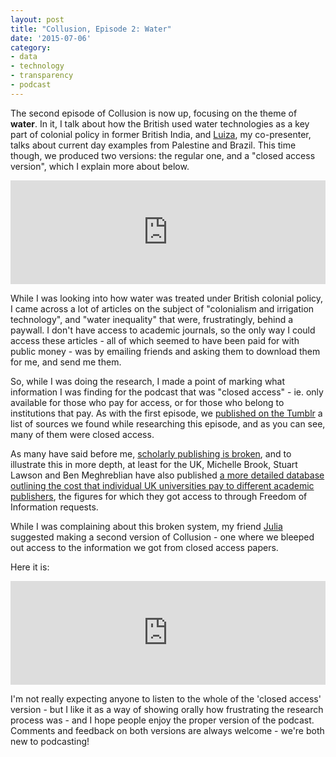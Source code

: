 ```yaml
---
layout: post
title: "Collusion, Episode 2: Water"
date: '2015-07-06'
category:
- data
- technology
- transparency
- podcast
---
```


The second episode of Collusion is now up, focusing on the theme of **water**. In it, I talk about how the British used water technologies as a key part of colonial policy in former British India, and [Luiza](https://twitter.com/luizaprado), my co-presenter, talks about current day examples from Palestine and Brazil. This time though, we produced two versions: the regular one, and a "closed access version", which I explain more about below.

<iframe width="100%" height="166" scrolling="no" frameborder="no" src="https://w.soundcloud.com/player/?url=https%3A//api.soundcloud.com/tracks/213455058&amp;color=ff5500&amp;auto_play=false&amp;hide_related=false&amp;show_comments=true&amp;show_user=true&amp;show_reposts=false"></iframe>

<!--more-->

While I was looking into how water was treated under British colonial policy, I came across a lot of articles on the subject of "colonialism and irrigation technology", and "water inequality" that were, frustratingly, behind a paywall. I don't have access to academic journals, so the only way I could access these articles - all of which seemed to have been paid for with public money - was by emailing friends and asking them to download them for me, and send me them.

So, while I was doing the research, I made a point of marking what information I was finding for the podcast that was "closed access" - ie. only available for those who pay for access, or for those who belong to institutions that pay. As with the first episode, we [published on the Tumblr](http://collusionpodcast.tumblr.com/post/123357370759/episode-2-water-research-and-links) a list of sources we found while researching this episode, and as you can see, many of them were closed access. 

As many have said before me, [scholarly publishing is broken](http://blogs.lse.ac.uk/impactofsocialsciences/2012/07/11/scholarly-publishing-broken-guerrilla-self-publishing/), and to illustrate this in more depth, at least for the UK, Michelle Brook, Stuart Lawson and Ben Meghreblian have also published [a more detailed database outlining the cost that individual UK universities pay to different academic publishers](http://figshare.com/articles/Journal_subscription_costs_FOIs_to_UK_universities/1186832), the figures for which they got access to through Freedom of Information requests.

While I was complaining about this broken system, my friend [Julia](https://twitter.com/j_kloiber) suggested making a second version of Collusion - one where we bleeped out access to the information we got from closed access papers. 

Here it is: 

<iframe width="100%" height="166" scrolling="no" frameborder="no" src="https://w.soundcloud.com/player/?url=https%3A//api.soundcloud.com/tracks/213455962&amp;color=ff5500&amp;auto_play=false&amp;hide_related=false&amp;show_comments=true&amp;show_user=true&amp;show_reposts=false"></iframe>

I'm not really expecting anyone to listen to the whole of the 'closed access' version - but I like it as a way of showing orally how frustrating the research process was - and I hope people enjoy the proper version of the podcast. Comments and feedback on both versions are always welcome - we're both new to podcasting! 

